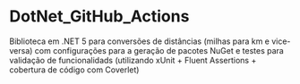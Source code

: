 # DotNet_GitHub_Actions
Biblioteca em .NET 5 para conversões de distâncias (milhas para km e vice-versa) com configurações para a geração de pacotes NuGet e testes para validação de funcionalidads (utilizando xUnit + Fluent Assertions + cobertura de código com Coverlet)
